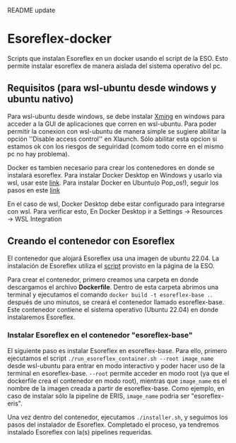 README update
# Esoreflex-docker
Scripts que instalan Esoreflex en un docker usando el script de la ESO. Esto permite instalar esoreflex de manera aislada del sistema operativo del pc.

## Requisitos (para wsl-ubuntu desde windows y ubuntu nativo)

Para wsl-ubuntu desde windows, se debe instalar [Xming](http://www.straightrunning.com/XmingNotes/) en windows para acceder a la GUI de aplicaciones que corren en wsl-ubuntu. Para poder permitir la conexion con wsl-ubuntu de manera simple se sugiere abilitar la opción ''Disable access control'' en Xlaunch. Sólo abilitar esta opcion si estamos ok con los riesgos de seguiridad (comom todo corre en el mismo pc no hay problema).

Docker es tambien necesario para crear los contenedores en donde se instalará esoreflex. 
Para instalar Docker Desktop en Windows y usarlo via wsl, usar este [link](https://docs.docker.com/desktop/setup/install/windows-install/).
Para instalar Docker en Ubuntu(o Pop_os!), seguir los pasos en este [link](https://docs.docker.com/engine/install/ubuntu/)

En el caso de wsl, Docker Desktop debe estar configurado para integrarse con wsl. Para verificar esto, En Docker Desktop ir a Settings → Resources → WSL Integration


## Creando el contenedor con Esoreflex

El contenedor que alojará Esoreflex usa una imagen de ubuntu 22.04. La instalación de Esoreflex utiliza el [script](https://www.eso.org/sci/software/pipelines/install_esoreflex) provisto en la página de la ESO.  

Para crear el contenedor, primero creamos una carpeta en donde descargamos el archivo **Dockerfile**. Dentro de esta carpeta abrimos una terminal y ejecutamos el comando `docker build -t esoreflex-base .`. después de uno minutos, se creará el contenedor llamado esoreflex-base. Este contenedor contiene el sistema operativo (Ubuntu 22.04) en donde instalaremos Esoreflex.

### Instalar Esoreflex en el contenedor "esoreflex-base"

El siguiente paso es instalar Esoreflex en esoreflex-base. Para ello, primero ejecutamos el script `./run_esoreflex_container.sh --root image_name` desde wsl-ubuntu para entrar en modo interactivo y poder hacer uso de la terminal en esoreflex-base. `--root` permite acceder en modo root (ya que el dockerfile crea el contenedor en modo root), mientras que `image_name` es el nombre de la imagen creada a partir de esoreflex-base. Como ejemplo, en caso de instalar sólo la pipeline de ERIS, `image_name` podria ser "esoreflex-eris".

Una vez dentro del contenedor, ejecutamos `./installer.sh`, y seguimos los pasos del instalador de Esoreflex. Completado el proceso, ya tendremos instalado Esoreflex con la(s) pipelines requeridas.









